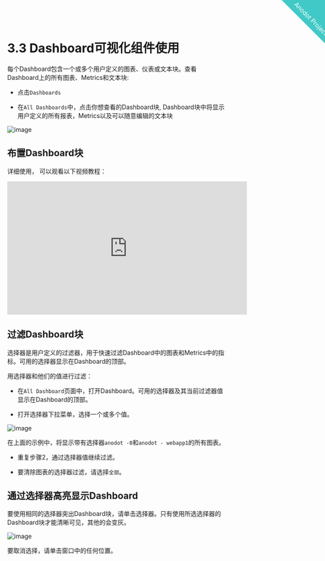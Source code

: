 
<html>
    <a href="https://www.anodot.com/" class="homepage-corner" aria-label="View source on Github">
        <svg width="100" height="100" viewBox="0 0 250 250" style="fill:#40c9c6; color:#fff; position: fixed; top: 0; border: 0; right: 0;" aria-hidden="true">
            <path d="M0,0 L250,250 L250,0 Z"></path>
            <text x="40" y="40" fill="white" style="font-size: 36px;" size="20" transform="rotate(45 70,70)">Anodot Project</text>
        </svg>
    </a>
    </style>
</html>


# 3.3 Dashboard可视化组件使用

每个Dashboard包含一个或多个用户定义的图表、仪表或文本块。查看Dashboard上的所有图表、Metrics和文本块:

- 点击`Dashboards`

- 在`All Dashboards`中，点击你想查看的Dashboard块, Dashboard块中将显示用户定义的所有报表，Metrics以及可以随意编辑的文本块

![image](https://support.anodot.com/hc/article_attachments/115002049573/Rearrange_DB_tiles.png)

## 布置Dashboard块

详细使用， 可以观看以下视频教程：

<iframe width="552" height="307" src="https://www.youtube.com/embed/UZ48ZHTijJ8" frameborder="0" allow="autoplay; encrypted-media" allowfullscreen></iframe>

## 过滤Dashboard块

选择器是用户定义的过滤器，用于快速过滤Dashboard中的图表和Metrics中的指标。可用的选择器显示在Dashboard的顶部。

用选择器和他们的值进行过滤：

- 在`All Dashboard`页面中，打开Dashboard。可用的选择器及其当前过滤器值显示在Dashboard的顶部。

- 打开选择器下拉菜单，选择一个或多个值。

![image](https://support.anodot.com/hc/article_attachments/115001132654/Morethan1Selector.png)

在上面的示例中，将显示带有选择器`anodot -0`和`anodot - webapp1`的所有图表。

- 重复步骤2，通过选择器值继续过滤。

- 要清除图表的选择器过滤，请选择`全部`。

## 通过选择器高亮显示Dashboard

要使用相同的选择器突出Dashboard块，请单击选择器。只有使用所选选择器的Dashboard块才能清晰可见，其他的会变灰。

![image](https://support.anodot.com/hc/article_attachments/115003903265/Selected_Selector_Dashboard_tiles.png)

要取消选择，请单击窗口中的任何位置。
